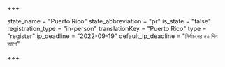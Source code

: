 +++

state_name = "Puerto Rico"
state_abbreviation = "pr"
is_state = "false"
registration_type = "in-person"
translationKey = "Puerto Rico"
type = "register"
ip_deadline = "2022-09-19"
default_ip_deadline = "নির্বাচনের ৫০ দিন আগে"

+++